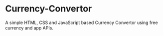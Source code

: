 # Currency-Convertor
A simple HTML, CSS and JavaScript based Currency Convertor using free currency and app APIs. 
